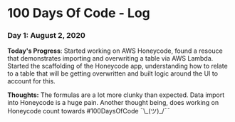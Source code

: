# 100 Days Of Code - Log

### Day 1: August 2, 2020

**Today's Progress**: Started working on AWS Honeycode, found a resouce that demonstrates importing and overwriting a table via AWS Lambda. Started the scaffolding of the Honeycode app, understanding how to relate to a table that will be getting overwritten and built logic around the UI to account for this.

**Thoughts:** The formulas are a lot more clunky than expected. Data import into Honeycode is a huge pain. Another thought being, does working on Honeycode count towards #100DaysOfCode ¯\\\_(ツ)\_/¯¯ 
